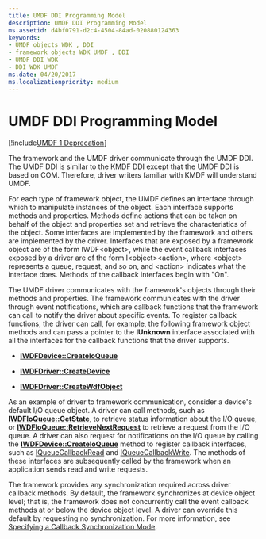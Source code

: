 ```yaml
---
title: UMDF DDI Programming Model
description: UMDF DDI Programming Model
ms.assetid: d4bf0791-d2c4-4504-84ad-020880124363
keywords:
- UMDF objects WDK , DDI
- framework objects WDK UMDF , DDI
- UMDF DDI WDK
- DDI WDK UMDF
ms.date: 04/20/2017
ms.localizationpriority: medium
---
```


# UMDF DDI Programming Model


[!include[UMDF 1 Deprecation](../includes/umdf-1-deprecation.md)]

The framework and the UMDF driver communicate through the UMDF DDI. The UMDF DDI is similar to the KMDF DDI except that the UMDF DDI is based on COM. Therefore, driver writers familiar with KMDF will understand UMDF.

For each type of framework object, the UMDF defines an interface through which to manipulate instances of the object. Each interface supports methods and properties. Methods define actions that can be taken on behalf of the object and properties set and retrieve the characteristics of the object. Some interfaces are implemented by the framework and others are implemented by the driver. Interfaces that are exposed by a framework object are of the form IWDF&lt;object&gt;, while the event callback interfaces exposed by a driver are of the form I&lt;object&gt;&lt;action&gt;, where &lt;object&gt; represents a queue, request, and so on, and &lt;action&gt; indicates what the interface does. Methods of the callback interfaces begin with "On".

The UMDF driver communicates with the framework's objects through their methods and properties. The framework communicates with the driver through event notifications, which are callback functions that the framework can call to notify the driver about specific events. To register callback functions, the driver can call, for example, the following framework object methods and can pass a pointer to the **IUnknown** interface associated with all the interfaces for the callback functions that the driver supports.

-   [**IWDFDevice::CreateIoQueue**](https://docs.microsoft.com/windows-hardware/drivers/ddi/wudfddi/nf-wudfddi-iwdfdevice-createioqueue)

-   [**IWDFDriver::CreateDevice**](https://docs.microsoft.com/windows-hardware/drivers/ddi/wudfddi/nf-wudfddi-iwdfdriver-createdevice)

-   [**IWDFDriver::CreateWdfObject**](https://docs.microsoft.com/windows-hardware/drivers/ddi/wudfddi/nf-wudfddi-iwdfdriver-createwdfobject)

As an example of driver to framework communication, consider a device's default I/O queue object. A driver can call methods, such as [**IWDFIoQueue::GetState**](https://docs.microsoft.com/windows-hardware/drivers/ddi/wudfddi/nf-wudfddi-iwdfioqueue-getstate), to retrieve status information about the I/O queue, or [**IWDFIoQueue::RetrieveNextRequest**](https://docs.microsoft.com/windows-hardware/drivers/ddi/wudfddi/nf-wudfddi-iwdfioqueue-retrievenextrequest) to retrieve a request from the I/O queue. A driver can also request for notifications on the I/O queue by calling the [**IWDFDevice::CreateIoQueue**](https://docs.microsoft.com/windows-hardware/drivers/ddi/wudfddi/nf-wudfddi-iwdfdevice-createioqueue) method to register callback interfaces, such as [IQueueCallbackRead](https://docs.microsoft.com/windows-hardware/drivers/ddi/wudfddi/nn-wudfddi-iqueuecallbackread) and [IQueueCallbackWrite](https://docs.microsoft.com/windows-hardware/drivers/ddi/wudfddi/nn-wudfddi-iqueuecallbackwrite). The methods of these interfaces are subsequently called by the framework when an application sends read and write requests.

The framework provides any synchronization required across driver callback methods. By default, the framework synchronizes at device object level; that is, the framework does not concurrently call the event callback methods at or below the device object level. A driver can override this default by requesting no synchronization. For more information, see [Specifying a Callback Synchronization Mode](specifying-a-callback-synchronization-mode.md).

 

 





